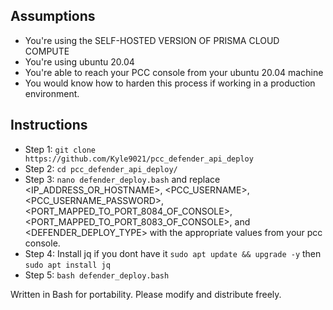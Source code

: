 ## Assumptions

* You're using the SELF-HOSTED VERSION OF PRISMA CLOUD COMPUTE
* You're using ubuntu 20.04
* You're able to reach your PCC console from your ubuntu 20.04 machine
* You would know how to harden this process if working in a production environment.

## Instructions
* Step 1: `git clone https://github.com/Kyle9021/pcc_defender_api_deploy`
* Step 2: `cd pcc_defender_api_deploy/`
* Step 3: `nano defender_deploy.bash` and replace <IP_ADDRESS_OR_HOSTNAME>, <PCC_USERNAME>, <PCC_USERNAME_PASSWORD>, <PORT_MAPPED_TO_PORT_8084_OF_CONSOLE>, <PORT_MAPPED_TO_PORT_8083_OF_CONSOLE>, and <DEFENDER_DEPLOY_TYPE> with the appropriate values from your pcc console.
* Step 4: Install jq if you dont have it `sudo apt update && upgrade -y` then `sudo apt install jq`
* Step 5: `bash defender_deploy.bash`

Written in Bash for portability. Please modify and distribute freely.
